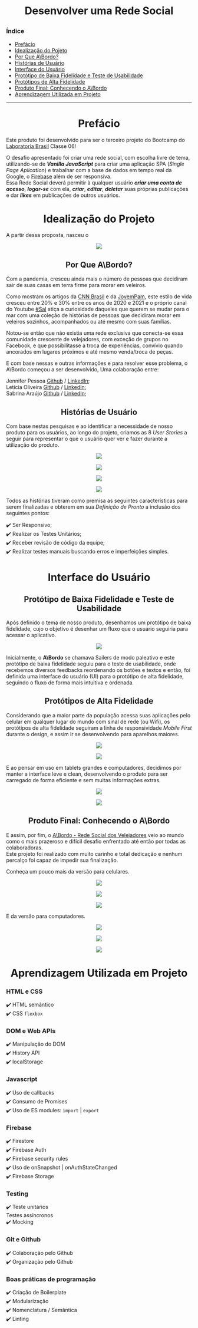 <h1 align='center'>

Desenvolver uma Rede Social
</h1>

<h3>
Índice
</h3>

- [Prefácio](#prefácio)
- [Idealização do Pojeto](#idealização-do-projeto)
- [Por Que A\Bordo?](#por-que-a\bordo)
- [Histórias de Usuário](#histórias-de-usuário)
- [Interface do Usuário](#interface-do-usuário)
- [Protótipo de Baixa Fidelidade e Teste de Usabilidade](#protótipo-de-baixa-fidelidade-e-teste-de-usabilidade)
- [Protótipos de Alta Fidelidade](#protótipos-de-alta-fidelidade)
- [Produto Final: Conhecendo o A\Bordo](#produto-final)
- [Aprendizagem Utilizada em Projeto](#aprendizagem-utilizada-em-projeto)
---

<h1 align='center'>
Prefácio
</h1>

Este produto foi desenvolvido para ser o terceiro projeto do Bootcamp do [Laboratoria Brasil](https://www.laboratoria.la/br) Classe 06!  

O desafio apresentado foi criar uma rede social, com escolha livre de tema, utilizando-se de <b>_Vanilla JavaScript_</b> para criar uma aplicação SPA (_Single Page Aplication_) e trabalhar com a base de dados em tempo real da Google, o [Firebase](https://firebase.google.com/products/database/) além de ser responsiva.  
Essa Rede Social deverá permitir à qualquer usuário <b>_criar uma conta de acesso_</b>,
<b>_logar-se_</b> com ela, <b>_criar_</b>, <b>_editar_</b>, <b>_deletar_</b> suas próprias publicações e dar <b>_likes_</b> em publicações de outros usuários.  


<h1 align='center'>
Idealização do Projeto  
</h1>

A partir dessa proposta, nasceu o  
<p align='center'>
  <img src='src/img/logo-start.png' widht='40%'>
</p>


<h2 align='center'>
Por Que A\Bordo?
</h2>

Com a pandemia, cresceu ainda mais o número de pessoas que decidiram sair de suas casas em terra firme para morar em veleiros.  

Como mostram os artigos da [CNN Brasil](https://www.cnnbrasil.com.br/business/com-barcos-casa-e-compartilhados-mercado-nautico-cresce-20-em-plena-pandemia/) e da [JovemPam](https://jovempan.com.br/programas/jornal-da-manha/impulsionado-pela-pandemia-mercado-de-barcos-cresce-30-em-2020.html), este estilo de vida cresceu entre 20% e 30% entre os anos de 2020 e 2021 e o próprio canal do Youtube [#Sal](https://www.youtube.com/channel/UCj8_DeCUB0uL4cJwFmiQfMQ) atiça a curiosidade daqueles que querem se mudar para o mar com uma coleção de histórias de pessoas que decidiram morar em veleiros sozinhos, acompanhados ou até mesmo com suas famílias.  

Notou-se então que não existia uma rede exclusiva que conecta-se essa comunidade crescente de velejadores, com exceção de grupos no Facebook, e que possibilitasse a troca de experiências, convívio quando ancorados em lugares próximos e até mesmo venda/troca de peças.  

E com base nessas e outras informações e para resolver esse problema, o A\Bordo começou a ser desenvolvido, Uma colaboração entre:  

Jennifer Pessoa [Github](https://github.com/jenniferpessoa) / [LinkedIn](https://www.linkedin.com/in/jennifer-pessoa/);  
Letícia Oliveira [Github](https://github.com/LethsOliveira) / [LinkedIn](https://www.linkedin.com/in/leticia-s-alves/);  
Sabrina Araújo [Github](https://github.com/sabrinaaraujo-ds) / [LinkedIn](https://www.linkedin.com/in/sabrina-araujo-ds/);  


<h2 align='center'> 
Histórias de Usuário
</h2>

Com base nestas pesquisas e ao identificar a necessidade de nosso produto para os usuários, ao longo do projeto, criamos as 8 _User Stories_ a seguir para representar o que o usuário quer ver e fazer durante a utilização do produto.  

<p align='center'>
  <img src='src/img/User.Stories.1e2.png' widht='40%'>
</p>
<p align='center'>
  <img src='src/img/User.Stories.3e4.png' widht='40%'>
</p>
<p align='center'>
  <img src='src/img/User.Stories.5e6.png' widht='40%'>
</p>
<p align='center'>
  <img src='src/img/User.Stories.7e8.png' widht='40%'>
</p>  

Todos as histórias tiveram como premisa as seguintes características para serem finalizadas e obterem em sua _Definição de Pronto_ a inclusão dos seguintes pontos:  

:heavy_check_mark: Ser Responsivo;  
:heavy_check_mark: Realizar os Testes Unitários;  
:heavy_check_mark: Receber revisão de código da equipe;  
:heavy_check_mark: Realizar testes manuais buscando erros e imperfeições simples.   


<h1 align='center'>
Interface do Usuário  
</h1>  

<h2 align='center'> 
Protótipo de Baixa Fidelidade e Teste de Usabilidade
</h2>  

Após definido o tema de nosso produto, desenhamos um protótipo de baixa fidelidade, cujo o objetivo é desenhar um fluxo que o usuário seguiria para acessar o aplicativo.  

<p align='center'>
  <img src='src/img/prototipo.baixa_sailers.png' widht='40%'>
</p>  

Inicialmente, o <b color='blue'>A\Bordo</b> se chamava Sailers de modo paleativo e este protótipo de baixa fidelidade seguiu para o teste de usabilidade, onde recebemos diversos feedbacks reordenando os botões e textos e então, foi definida uma interface do usuário (UI) para o protótipo de alta fidelidade, seguindo o fluxo de forma mais intuitiva e ordenada.  

<h2 align='center'> 
Protótipos de Alta Fidelidade
</h2>  

Considerando que a maior parte da população acessa suas aplicações pelo celular em qualquer lugar do mundo com sinal de rede (ou Wifi), os protótipos de alta fidelidade seguiram a linha de responsividade _Mobile First_ durante o design, e assim ir se desenvolvendo para aparelhos maiores.  

<p align='center'>
  <img src='src/img/prototipo.alta.fidelidade.celular.png' widht='40%'>
</p>  
<p align='center'>
  <img src='src/img/prototipo.alta.fid.login-perfil.cel.png' widht='40%'>
</p>  

E ao pensar em uso em tablets grandes e computadores, decidimos por manter a interface leve e clean, desenvolvendo o produto para ser carregado de forma eficiente e sem muitas informações extras.  

<p align='center'>
  <img src='src/img/prototipo.alta.fidelidade.login.png' widht='40%'>
</p>  
<p align='center'>
  <img src='src/img/prototipo.alta.fidelidade.feed.png' widht='40%'>
</p>  


<h2 align='center'> 
Produto Final: Conhecendo o A\Bordo
</h2>  

E assim, por fim, o [A\Bordo - Rede Social dos Velejadores]() veio ao mundo como o mais prazeroso e difícil desafio enfrentado até então por todas as colaboradoras.  
Este projeto foi realizado com muito carinho e total dedicação e nenhum percalço foi capaz de impedir sua finalização.

Conheça um pouco mais da versão para celulares.

<p align='center'>
  <img src='src/img/.png' widht='40%'>
</p>   

<p align='center'>
  <img src='src/img/.png' widht='40%'>
</p>  

<p align='center'>
  <img src='src/img/.png' widht='40%'>
</p>   

E da versão para computadores.  

<p align='center'>
  <img src='src/img/.png' widht='40%'>
</p>   

<p align='center'>
  <img src='src/img/.png' widht='40%'>
</p>  

<p align='center'>
  <img src='src/img/.png' widht='40%'>
</p>  


<h1 align='center'>
Aprendizagem Utilizada em Projeto
</h1> 

### HTML e CSS

:heavy_check_mark: HTML semântico  
:heavy_check_mark: CSS `flexbox`

### DOM e Web APIs
:heavy_check_mark: Manipulação do DOM  
:heavy_check_mark: History API  
:heavy_check_mark: localStorage

### Javascript
:heavy_check_mark: Uso de callbacks  
:heavy_check_mark: Consumo de Promises  
:heavy_check_mark: Uso de ES modules: `import` | `export`
### Firebase
:heavy_check_mark: Firestore  
:heavy_check_mark: Firebase Auth  
:heavy_check_mark: Firebase security rules  
:heavy_check_mark: Uso de onSnapshot | onAuthStateChanged  
:heavy_check_mark: Firebase Storage  
### Testing
:heavy_check_mark: Teste unitários  
 Testes assíncronos  
:heavy_check_mark: Mocking

### Git e Github
:heavy_check_mark: Colaboração pelo Github  
:heavy_check_mark: Organização pelo Github

### Boas práticas de programação
:heavy_check_mark: Criação de Boilerplate  
:heavy_check_mark: Modularização  
:heavy_check_mark: Nomenclatura / Semântica  
:heavy_check_mark: Linting  
